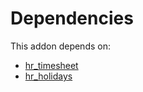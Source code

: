 # Dependencies

This addon depends on:

- [hr_timesheet](https://github.com/bringout/oca-ocb-hr)
- [hr_holidays](https://github.com/bringout/oca-ocb-hr)
